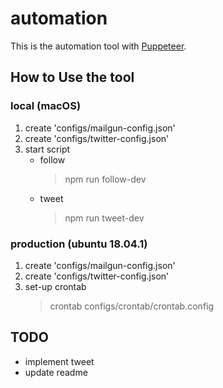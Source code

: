 
# automation
This is the automation tool with [Puppeteer](https://pptr.dev/).

## How to Use the tool
### local (macOS)
1. create 'configs/mailgun-config.json'  
1. create 'configs/twitter-config.json'  
1. start script
    - follow
        > npm run follow-dev
    - tweet
        > npm run tweet-dev

### production (ubuntu 18.04.1)
1. create 'configs/mailgun-config.json'  
1. create 'configs/twitter-config.json'  
1. set-up crontab
    > crontab configs/crontab/crontab.config

## TODO
- implement tweet
- update readme
